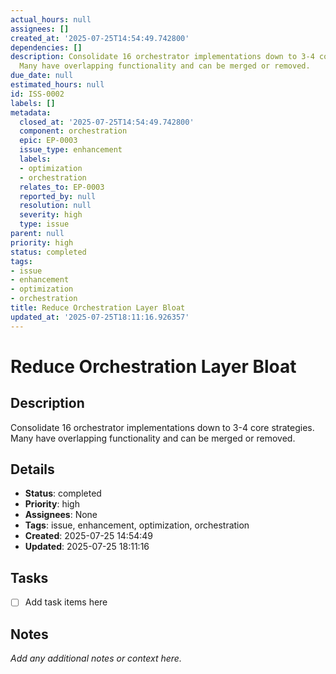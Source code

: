 ```yaml
---
actual_hours: null
assignees: []
created_at: '2025-07-25T14:54:49.742800'
dependencies: []
description: Consolidate 16 orchestrator implementations down to 3-4 core strategies.
  Many have overlapping functionality and can be merged or removed.
due_date: null
estimated_hours: null
id: ISS-0002
labels: []
metadata:
  closed_at: '2025-07-25T14:54:49.742800'
  component: orchestration
  epic: EP-0003
  issue_type: enhancement
  labels:
  - optimization
  - orchestration
  relates_to: EP-0003
  reported_by: null
  resolution: null
  severity: high
  type: issue
parent: null
priority: high
status: completed
tags:
- issue
- enhancement
- optimization
- orchestration
title: Reduce Orchestration Layer Bloat
updated_at: '2025-07-25T18:11:16.926357'
---
```


# Reduce Orchestration Layer Bloat

## Description
Consolidate 16 orchestrator implementations down to 3-4 core strategies. Many have overlapping functionality and can be merged or removed.

## Details
- **Status**: completed
- **Priority**: high
- **Assignees**: None
- **Tags**: issue, enhancement, optimization, orchestration
- **Created**: 2025-07-25 14:54:49
- **Updated**: 2025-07-25 18:11:16

## Tasks
- [ ] Add task items here

## Notes
_Add any additional notes or context here._
